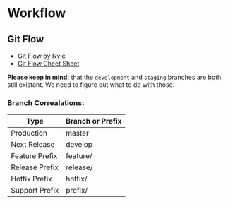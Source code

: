 # Workflow

## Git Flow  

* [Git Flow by Nvie](http://nvie.com/posts/a-successful-git-branching-model/)
* [Git Flow Cheet Sheet](http://danielkummer.github.io/git-flow-cheatsheet/)

**Please keep in mind:** that the `development` and `staging` branches are both still existant.  We need to figure out what to do with those.

### Branch Correalations: 

Type                |   Branch or Prefix     
--------------------|-------------------------
Production          | master
Next Release        | develop
Feature Prefix      | feature/
Release Prefix      | release/
Hotfix Prefix       | hotfix/
Support Prefix      | prefix/

